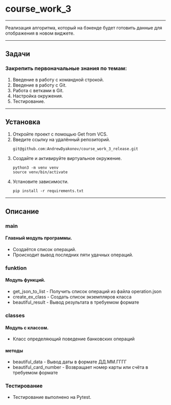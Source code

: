 # course_work_3

___
Реализация алгоритма, который на бэкенде будет готовить данные для отображения в новом виджете.

___
## Задачи
### Закрепить первоначальные знания по темам:
1. Введение в работу с командной строкой.
2. Введение в работу с Git.
3. Работа с ветками в Git.
4. Настройка окружения.
5. Тестирование.
___
## Установка

1. Откройте проект с помощью Get from VCS.
2. Введите ссылку на удалённый репозиторий. 
    ```
    git@github.com:AndrewDyakonov/course_work_3_release.git
   ```
3. Создайте и активируйте виртуальное окружение.
    ```
    python3 -m venv venv
    source venv/bin/activate
   ```
4. Установите зависимости.
    ```
    pip install -r requirements.txt
   ```
___

## Описание
### main
#### Главный модуль программы.  
* Создаётся список операций.  
* Происходит вывод последних пяти удачных операций.

### funktion
#### Модуль функций.
* get_json_to_list -
    Получить список операций из файла operation.json
* create_ex_class - 
    Создать список экземпляров класса
* beautiful_result - Вывод результата в требуемом формате

### classes
#### Модуль с классом.
* Класс определяющий поведение банковских операций  
####   методы
* beautiful_data - Вывод даты в формате ДД.ММ.ГГГГ
* beautiful_card_number - Возвращает номер карты или счёта в требуемом формате

### Тестирование
* Тестирование выполнено на Pytest.

